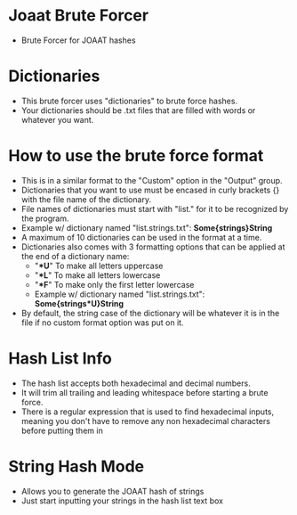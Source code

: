 # Joaat Brute Forcer
- Brute Forcer for JOAAT hashes

# Dictionaries
- This brute forcer uses "dictionaries" to brute force hashes.
- Your dictionaries should be .txt files that are filled with words or whatever you want.

# How to use the brute force format
- This is in a similar format to the "Custom" option in the "Output" group.
- Dictionaries that you want to use must be encased in curly brackets {} with the file name of the dictionary.
- File names of dictionaries must start with "list." for it to be recognized by the program.
- Example w/ dictionary named "list.strings.txt":  **Some{strings}String**
- A maximum of 10 dictionaries can be used in the format at a time.
- Dictionaries also comes with 3 formatting options that can be applied at the end of a dictionary name:
	- "**\*U**" To make all letters uppercase
	- "**\*L**" To make all letters lowercase
	- "**\*F**" To make only the first letter lowercase
	- Example w/ dictionary named "list.strings.txt":  **Some{strings\*U}String**
- By default, the string case of the dictionary will be whatever it is in the file if no custom format option was put on it.

# Hash List Info
- The hash list accepts both hexadecimal and decimal numbers.
- It will trim all trailing and leading whitespace before starting a brute force.
- There is a regular expression that is used to find hexadecimal inputs, meaning you don't have to remove any non hexadecimal characters before putting them in

# String Hash Mode
- Allows you to generate the JOAAT hash of strings
- Just start inputting your strings in the hash list text box
